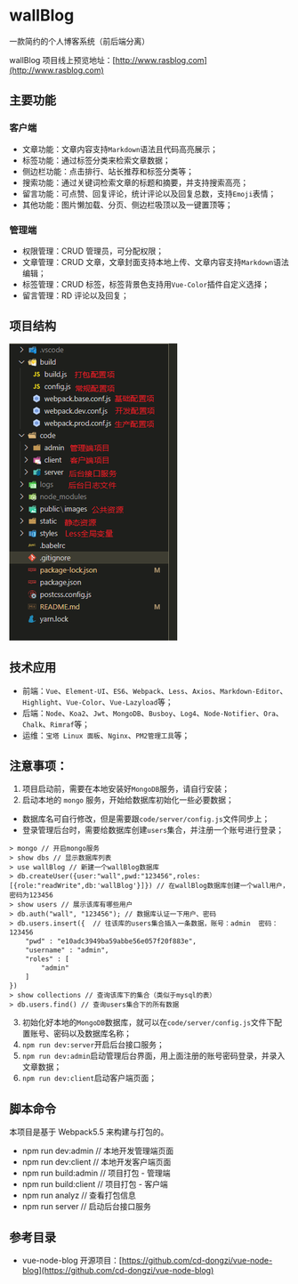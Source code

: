 # wallBlog

一款简约的个人博客系统（前后端分离）

wallBlog 项目线上预览地址：[http://www.rasblog.com](http://www.rasblog.com)

## 主要功能

### 客户端

- 文章功能：文章内容支持`Markdown`语法且代码高亮展示；
- 标签功能：通过标签分类来检索文章数据；
- 侧边栏功能：点击排行、站长推荐和标签分类等；
- 搜索功能：通过关键词检索文章的标题和摘要，并支持搜索高亮；
- 留言功能：可点赞、回复评论，统计评论以及回复总数，支持`Emoji`表情；
- 其他功能：图片懒加载、分页、侧边栏吸顶以及一键置顶等；

### 管理端

- 权限管理：CRUD 管理员，可分配权限；
- 文章管理：CRUD 文章，文章封面支持本地上传、文章内容支持`Markdown`语法编辑；
- 标签管理：CRUD 标签，标签背景色支持用`Vue-Color`插件自定义选择；
- 留言管理：RD 评论以及回复；

## 项目结构

![项目结构](./static/project-structure.png)

## 技术应用

- 前端：`Vue`、`Element-UI`、`ES6`、`Webpack`、`Less`、`Axios`、`Markdown-Editor`、`Highlight`、`Vue-Color`、`Vue-Lazyload`等；
- 后端：`Node`、`Koa2`、`Jwt`、`MongoDB`、`Busboy`、`Log4`、`Node-Notifier`、`Ora`、`Chalk`、`Rimraf`等；
- 运维：`宝塔 Linux 面板`、`Nginx`、`PM2管理工具`等；

## 注意事项：

1. 项目启动前，需要在本地安装好`MongoDB`服务，请自行安装；
2. 启动本地的 `mongo` 服务，开始给数据库初始化一些必要数据；

- 数据库名可自行修改，但是需要跟`code/server/config.js`文件同步上；
- 登录管理后台时，需要给数据库创建`users`集合，并注册一个账号进行登录；

```
> mongo // 开启mongo服务
> show dbs // 显示数据库列表
> use wallBlog // 新建一个wallBlog数据库
> db.createUser({user:"wall",pwd:"123456",roles:[{role:"readWrite",db:'wallBlog'}]}) // 在wallBlog数据库创建一个wall用户，密码为123456
> show users // 展示该库有哪些用户
> db.auth("wall", "123456"); // 数据库认证一下用户、密码
> db.users.insert({  // 往该库的users集合插入一条数据，账号：admin  密码：123456
    "pwd" : "e10adc3949ba59abbe56e057f20f883e",
    "username" : "admin",
    "roles" : [
        "admin"
    ]
})
> show collections // 查询该库下的集合（类似于mysql的表）
> db.users.find() // 查询users集合下的所有数据
```

3. 初始化好本地的`MongoDB`数据库，就可以在`code/server/config.js`文件下配置账号、密码以及数据库名称；
4. `npm run dev:server`开启后台接口服务；
5. `npm run dev:admin`启动管理后台界面，用上面注册的账号密码登录，并录入文章数据；
6. `npm run dev:client`启动客户端页面；

## 脚本命令

本项目是基于 Webpack5.5 来构建与打包的。

- npm run dev:admin // 本地开发管理端页面
- npm run dev:client // 本地开发客户端页面
- npm run build:admin // 项目打包 - 管理端
- npm run build:client // 项目打包 - 客户端
- npm run analyz // 查看打包信息
- npm run server // 启动后台接口服务

## 参考目录

- vue-node-blog 开源项目：[https://github.com/cd-dongzi/vue-node-blog](https://github.com/cd-dongzi/vue-node-blog)
